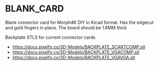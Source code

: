 # BLANK_CARD
Blank connector card for Morph4K DIY in Kicad format. Has the edgecut and gold fingers in place. The board should be 1.6MM thick

Backplate STLS for current connector cards

- https://docs.pixelfx.co/3D-Models/BACKPLATE_SCARTCOMP.stl
- https://docs.pixelfx.co/3D-Models/BACKPLATE_VGACOMP.stl
- https://docs.pixelfx.co/3D-Models/BACKPLATE_VGAVGA.stl
